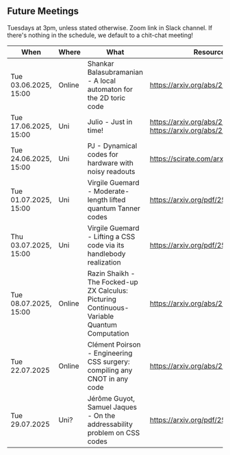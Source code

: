 ## Future Meetings

Tuesdays at 3pm, unless stated otherwise. Zoom link in Slack channel. If there's nothing in the schedule, we default to a chit-chat meeting!

| When                  | Where  | What                                                                                        | Resources                                                          |
|-----------------------|--------|---------------------------------------------------------------------------------------------|--------------------------------------------------------------------|
| Tue 03.06.2025, 15:00 | Online | Shankar Balasubramanian - A local automaton for the 2D toric code                           | https://arxiv.org/abs/2412.19803                                   | 
| Tue 17.06.2025, 15:00 | Uni    | Julio - Just in time!                                                                       | https://arxiv.org/abs/2505.05175, https://arxiv.org/abs/2503.15751 |
| Tue 24.06.2025, 15:00 | Uni    | PJ - Dynamical codes for hardware with noisy readouts                                       | https://scirate.com/arxiv/2505.07658                               |
| Tue 01.07.2025, 15:00 | Uni    | Virgile Guemard - Moderate-length lifted quantum Tanner codes                               | https://arxiv.org/pdf/2502.20297                                   |
| Thu 03.07.2025, 15:00 | Uni    | Virgile Guemard - Lifting a CSS code via its handlebody realization                         | https://arxiv.org/pdf/2505.14327                                   |
| Tue 08.07.2025, 15:00 | Online | Razin Shaikh - The Focked-up ZX Calculus: Picturing Continuous-Variable Quantum Computation | https://arxiv.org/abs/2406.02905                                   |
| Tue 22.07.2025        | Online | Clément Poirson - Engineering CSS surgery: compiling any CNOT in any code                   | https://arxiv.org/abs/2505.01370                                   |
| Tue 29.07.2025        | Uni?   | Jérôme Guyot, Samuel Jaques - On the addressability problem on CSS codes                    | https://arxiv.org/pdf/2502.13889                                   |

